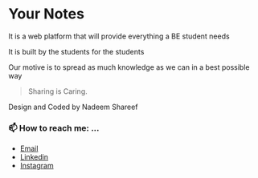 # Your Notes

It is a web platform that will provide everything a BE student needs

It is built by the students for the students

Our motive is to spread as much knowledge as we can in a best possible way

> Sharing is Caring.

Design and Coded by Nadeem Shareef

### **📫 How to reach me: ...**

-   [Email](mailto:nadeemshareef934@gmail.com)
-   [Linkedin](https://www.linkedin.com/in/nadeem-shareef-7a8394182/)
-   [Instagram](https://www.instagram.com/shareefbhai_/)
